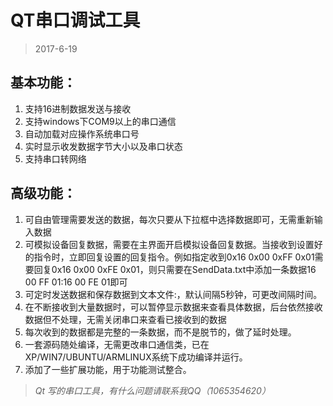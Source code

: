 # QT串口调试工具
> 2017-6-19

## 基本功能：
1. 支持16进制数据发送与接收
2. 支持windows下COM9以上的串口通信
3. 自动加载对应操作系统串口号
4. 实时显示收发数据字节大小以及串口状态
5. 支持串口转网络

## 高级功能：
1. 可自由管理需要发送的数据，每次只要从下拉框中选择数据即可，无需重新输入数据
2. 可模拟设备回复数据，需要在主界面开启模拟设备回复数据。当接收到设置好的指令时，立即回复设置的回复指令。例如指定收到0x16 0x00 0xFF 0x01需要回复0x16 0x00 0xFE 0x01，则只需要在SendData.txt中添加一条数据16 00 FF 01:16 00 FE 01即可
3. 可定时发送数据和保存数据到文本文件:，默认间隔5秒钟，可更改间隔时间。
4. 在不断接收到大量数据时，可以暂停显示数据来查看具体数据，后台依然接收数据但不处理，无需关闭串口来查看已接收到的数据
5. 每次收到的数据都是完整的一条数据，而不是脱节的，做了延时处理。
6. 一套源码随处编译，无需更改串口通信类，已在XP/WIN7/UBUNTU/ARMLINUX系统下成功编译并运行。
7. 添加了一些扩展功能，用于功能测试整合。

> *Qt 写的串口工具，有什么问题请联系我QQ（1065354620）*